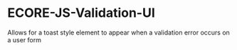 # ECORE-JS-Validation-UI
Allows for a toast style element to appear when a validation error occurs on a user form
